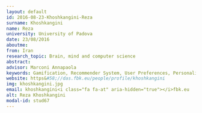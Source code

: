 ```yaml
---
layout: default 
id: 2016-08-23-Khoshkangini-Reza
surname: Khoshkangini
name: Reza
university: University of Padova
date: 23/08/2016
aboutme: 
from: Iran
research_topic: Brain, mind and computer science
abstract: 
advisor: Marconi Annapaola
keywords: Gamification, Recommender System, User Preferences, Personalization, Challenges
website: https&#58;//das.fbk.eu/people/profile/khoshkangini
img: khoshkangini.jpg
email: khoshkangini<i class="fa fa-at" aria-hidden="true"></i>fbk.eu
alt: Reza Khoshkangini
modal-id: stud67
---
```

